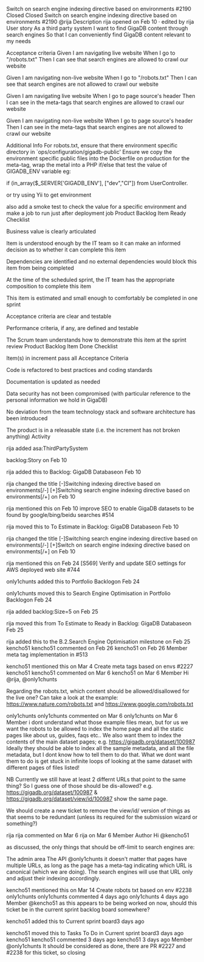 Switch on search engine indexing directive based on environments #2190
Closed
Closed
Switch on search engine indexing directive based on environments
#2190
@rija
Description
rija
opened on Feb 10 · edited by rija
User story
As a third party system
I want to find GigaDB content through search engines
So that I can conveniently find GigaDB content relevant to my needs

Acceptance criteria
Given I am navigating live website
When I go to "/robots.txt"
Then I can see that search engines are allowed to crawl our website

Given I am navigating non-live website
When I go to "/robots.txt"
Then I can see that search engines are not allowed to crawl our website

Given I am navigating live website
When I go to page source's header
Then I can see in the meta-tags that search engines are allowed to crawl our website

Given I am navigating non-live website
When I go to page source's header
Then I can see in the meta-tags that search engines are not allowed to crawl our website

Additional Info
For robots.txt, ensure that there environment specific directory in `ops/configuration/gigadb-public'
Ensure we copy the environment specific public files into the Dockerfile on production
for the meta-tag, wrap the metal into a PHP if/else that test the value of GIGADB_ENV variable
eg:

if (in_array($_SERVER['GIGADB_ENV'], ["dev","CI"])
from UserController.

or try using Yii to get environment

also add a smoke test to check the value for a specific environment and make a job to run just after deployment job
Product Backlog Item Ready Checklist

Business value is clearly articulated

Item is understood enough by the IT team so it can make an informed decision as to whether it can complete this item

Dependencies are identified and no external dependencies would block this item from being completed

At the time of the scheduled sprint, the IT team has the appropriate composition to complete this item

This item is estimated and small enough to comfortably be completed in one sprint

Acceptance criteria are clear and testable

Performance criteria, if any, are defined and testable

The Scrum team understands how to demonstrate this item at the sprint review
Product Backlog Item Done Checklist

Item(s) in increment pass all Acceptance Criteria

Code is refactored to best practices and coding standards

Documentation is updated as needed

Data security has not been compromised (with particular reference to the personal information we hold in GigaDB)

No deviation from the team technology stack and software architecture has been introduced

The product is in a releasable state (i.e. the increment has not broken anything)
Activity

rija
added
asa:ThirdPartySystem

backlog:Story
 on Feb 10

rija
added this to  Backlog: GigaDB Databaseon Feb 10

rija
changed the title [-]Switching indexing directive based on environments[/-] [+]Switching search engine indexing directive based on environments[/+] on Feb 10

rija
mentioned this on Feb 10
improve SEO to enable GigaDB datasets to be found by google/bing/beidu searches #514

rija
moved this to To Estimate in  Backlog: GigaDB Databaseon Feb 10

rija
changed the title [-]Switching search engine indexing directive based on environments[/-] [+]Switch on search engine indexing directive based on environments[/+] on Feb 10

rija
mentioned this on Feb 24
[S569] Verify and update SEO settings for AWS deployed web site #744

only1chunts
added this to  Portfolio Backlogon Feb 24

only1chunts
moved this to Search Engine Optimisation in  Portfolio Backlogon Feb 24

rija
added
backlog:Size=5
 on Feb 25

rija
moved this from To Estimate to Ready in  Backlog: GigaDB Databaseon Feb 25

rija
added this to the B.2.Search Engine Optimisation milestone on Feb 25
kencho51
kencho51 commented on Feb 26
kencho51
on Feb 26
Member
meta tag implementation in #513


kencho51
mentioned this on Mar 4
Create meta tags based on envs #2227
kencho51
kencho51 commented on Mar 6
kencho51
on Mar 6
Member
Hi @rija, @only1chunts

Regarding the robots.txt, which content should be allowed/disallowed for the live one?
Can take a look at the example: https://www.nature.com/robots.txt and https://www.google.com/robots.txt

only1chunts
only1chunts commented on Mar 6
only1chunts
on Mar 6
Member
i dont understand what those example files mean, but for us we want the robots to be allowed to index the home page and all the static pages like about us, guides, faqs etc..
We also want them to index the contents of the main dataset pages; e.g. https://gigadb.org/dataset/100987
Ideally they should be able to index all the sample metadata, and all the file metadata, but I dont know how to tell them to do that.
What we dont want them to do is get stuck in infinite loops of looking at the same dataset with different pages of files listed!

NB Currently we still have at least 2 differnt URLs that point to the same thing? So I guess one of those should be dis-allowed? e.g.
https://gigadb.org/dataset/100987 & https://gigadb.org/dataset/view/id/100987 show the same page.

We should create a new ticket to remove the view/id/ version of things as that seems to be redundant (unless its required for the submission wizard or something?)

rija
rija commented on Mar 6
rija
on Mar 6
Member
Author
Hi @kencho51

as discussed, the only things that should be off-limit to search engines are:

The admin area
The API
@only1chunts it doesn't matter that pages have multiple URLs, as long as the page has a meta-tag indicating which URL is canonical (which we are doing). The search engines will use that URL only and adjust their indexing accordingly.


kencho51
mentioned this on Mar 14
Create robots txt based on env #2238
only1chunts
only1chunts commented 4 days ago
only1chunts
4 days ago
Member
@kencho51 as this appears to be being worked on now, should this ticket be in the current sprint backlog board somewhere?


kencho51
added this to  Current sprint board3 days ago

kencho51
moved this to Tasks To Do in  Current sprint board3 days ago
kencho51
kencho51 commented 3 days ago
kencho51
3 days ago
Member
@only1chunts It should be considered as done, there are PR #2227 and #2238 for this ticket, so closing